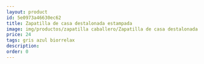 ```yaml
---
layout: product
id: 5e0973a46630ec62
title: Zapatilla de casa destalonada estampada
image: img/productos/zapatilla caballero/Zapatilla de casa destalonada estampada=24=gris azul biorrelax.webp
price: 24
tags: gris azul biorrelax
description: 
order: 0
---
```

